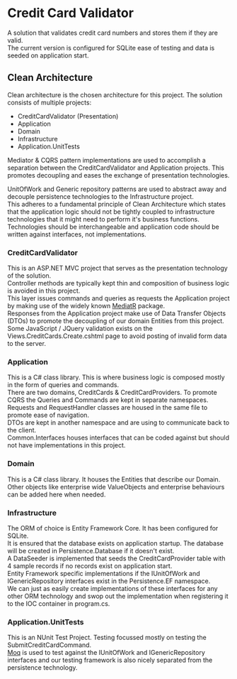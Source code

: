# Credit Card Validator
A solution that validates credit card numbers and stores them if they are valid.  
The current version is configured for SQLite ease of testing and data is seeded on application start.  

## Clean Architecture
Clean architecture is the chosen architecture for this project. The solution consists of multiple projects: 
* CreditCardValidator (Presentation)
* Application
* Domain
* Infrastructure
* Application.UnitTests

Mediator & CQRS pattern implementations are used to accomplish a separation between the CreditCardValidator and Application projects. 
This promotes decoupling and eases the exchange of presentation technologies. 

UnitOfWork and Generic repository patterns are used to abstract away and decouple persistence technologies to the Infrastructure project.  
This adheres to a fundamental principle of Clean Architecture which states that the application logic should not be tightly coupled to infrastructure technologies that it might need to perform it's business functions.
Technologies should be interchangeable and application code should be written against interfaces, not implementations.

### CreditCardValidator
This is an ASP.NET MVC project that serves as the presentation technology of the solution.  
Controller methods are typically kept thin and composition of business logic is avoided in this project.  
This layer issues commands and queries as requests the Application project by making use of the widely known [MediatR](https://github.com/jbogard/MediatR) package.  
Responses from the Application project make use of Data Transfer Objects (DTOs) to promote the decoupling of our domain Entities from this project.  
Some JavaScript / JQuery validation exists on the Views.CreditCards.Create.cshtml page to avoid posting of invalid form data to the server.  

### Application
This is a C# class library. This is where business logic is composed mostly in the form of queries and commands.  
There are two domains, CreditCards & CreditCardProviders. To promote CQRS the Queries and Commands are kept in separate namespaces.  
Requests and RequestHandler classes are housed in the same file to promote ease of navigation.  
DTOs are kept in another namespace and are using to communicate back to the client.  
Common.Interfaces houses interfaces that can be coded against but should not have implementations in this project.  

### Domain
This is a C# class library. It houses the Entities that describe our Domain.  
Other objects like enterprise wide ValueObjects and enterprise behaviours can be added here when needed.  

### Infrastructure
The ORM of choice is Entity Framework Core. It has been configured for SQLite.  
It is ensured that the database exists on application startup. The database will be created in Persistence.Database if it doesn't exist.  
A DataSeeder is implemented that seeds the CreditCardProvider table with 4 sample records if no records exist on application start.  
Entity Framework specific implementations if the IUnitOfWork and IGenericRepository interfaces exist in the Persistence.EF namespace.  
We can just as easily create implementations of these interfaces for any other ORM technology and swop out the implementation when registering it to the IOC container in program.cs.  


### Application.UnitTests
This is an NUnit Test Project. Testing focussed mostly on testing the SubmitCreditCardCommand.  
[Moq](https://github.com/moq/moq4) is used to test against the IUnitOfWork and IGenericRepository interfaces and our testing framework is also nicely separated from the persistence technology.

